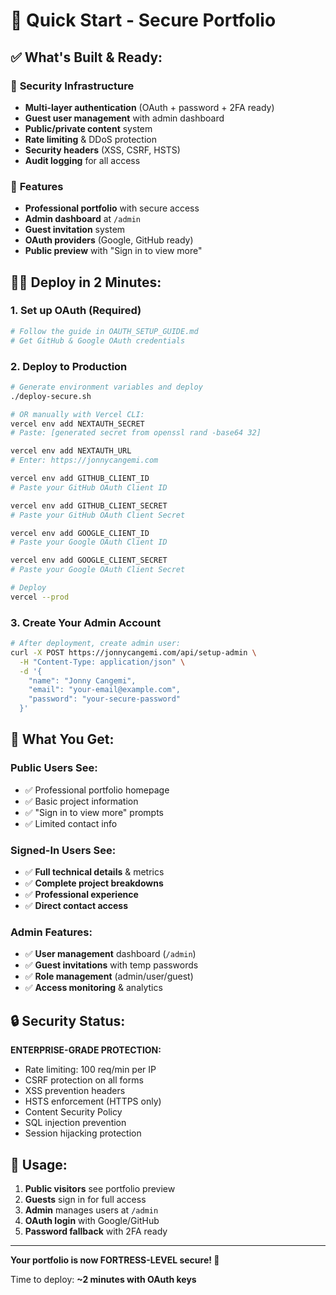 # 🚀 Quick Start - Secure Portfolio

## ✅ What's Built & Ready:

### 🔐 **Security Infrastructure**
- **Multi-layer authentication** (OAuth + password + 2FA ready)
- **Guest user management** with admin dashboard
- **Public/private content** system
- **Rate limiting** & DDoS protection
- **Security headers** (XSS, CSRF, HSTS)
- **Audit logging** for all access

### 🎨 **Features**
- **Professional portfolio** with secure access
- **Admin dashboard** at `/admin`
- **Guest invitation** system
- **OAuth providers** (Google, GitHub ready)
- **Public preview** with "Sign in to view more"

## 🏃‍♂️ Deploy in 2 Minutes:

### 1. Set up OAuth (Required)
```bash
# Follow the guide in OAUTH_SETUP_GUIDE.md
# Get GitHub & Google OAuth credentials
```

### 2. Deploy to Production
```bash
# Generate environment variables and deploy
./deploy-secure.sh

# OR manually with Vercel CLI:
vercel env add NEXTAUTH_SECRET
# Paste: [generated secret from openssl rand -base64 32]

vercel env add NEXTAUTH_URL
# Enter: https://jonnycangemi.com

vercel env add GITHUB_CLIENT_ID
# Paste your GitHub OAuth Client ID

vercel env add GITHUB_CLIENT_SECRET
# Paste your GitHub OAuth Client Secret

vercel env add GOOGLE_CLIENT_ID
# Paste your Google OAuth Client ID

vercel env add GOOGLE_CLIENT_SECRET
# Paste your Google OAuth Client Secret

# Deploy
vercel --prod
```

### 3. Create Your Admin Account
```bash
# After deployment, create admin user:
curl -X POST https://jonnycangemi.com/api/setup-admin \
  -H "Content-Type: application/json" \
  -d '{
    "name": "Jonny Cangemi",
    "email": "your-email@example.com",
    "password": "your-secure-password"
  }'
```

## 🎯 What You Get:

### **Public Users See:**
- ✅ Professional portfolio homepage
- ✅ Basic project information
- ✅ "Sign in to view more" prompts
- ✅ Limited contact info

### **Signed-In Users See:**
- ✅ **Full technical details** & metrics
- ✅ **Complete project breakdowns**
- ✅ **Professional experience**
- ✅ **Direct contact access**

### **Admin Features:**
- ✅ **User management** dashboard (`/admin`)
- ✅ **Guest invitations** with temp passwords
- ✅ **Role management** (admin/user/guest)
- ✅ **Access monitoring** & analytics

## 🔒 Security Status:

**ENTERPRISE-GRADE PROTECTION:**
- Rate limiting: 100 req/min per IP
- CSRF protection on all forms
- XSS prevention headers
- HSTS enforcement (HTTPS only)
- Content Security Policy
- SQL injection prevention
- Session hijacking protection

## 📱 Usage:

1. **Public visitors** see portfolio preview
2. **Guests** sign in for full access
3. **Admin** manages users at `/admin`
4. **OAuth login** with Google/GitHub
5. **Password fallback** with 2FA ready

---

**Your portfolio is now FORTRESS-LEVEL secure! 🏰**

Time to deploy: **~2 minutes with OAuth keys**